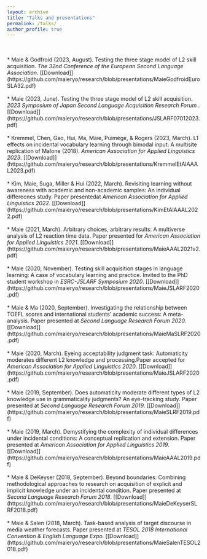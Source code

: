 ```yaml
---
layout: archive
title: "Talks and presentations"
permalink: /talks/
author_profile: true
---
```

<br>
<br>
* Maie & Godfroid (2023, August). Testing the three stage model of L2 skill acquisition. <i>The 32nd Conference of the European Second Language Association</i>. [[Download]](https://github.com/maieryo/research/blob/presentations/MaieGodfroidEuroSLA32.pdf)
<br>
<br>
* Maie (2023, June). Testing the three stage model of L2 skill acquisition. <i>2023 Symposium of Japan Second Language Acquisition Research Forum </i>. [[Download]](https://github.com/maieryo/research/blob/presentations/JSLARF07012023.pdf)
<br>
<br>
* Kremmel, Chen, Gao, Hui, Ma, Maie, Puimège, & Rogers (2023, March). L1 effects on incidental vocabulary learning through bimodal input: A multisite replication of Malone (2018). <i>American Association for Applied Linguistics 2023</i>. [[Download]](https://github.com/maieryo/research/blob/presentations/KremmelEtAlAAAL2023.pdf)
<br>
<br>
* Kim, Maie, Suga, Miller & Hui (2022, March). Revisiting learning without awareness with academic and non-academic samples: An individual differecnes study. Paper presentedat <i>American Association for Applied Linguistics 2022</i>. [[Download]](https://github.com/maieryo/research/blob/presentations/KimEtAlAAAL2022.pdf)
<br>
<br>
* Maie (2021, March). Arbitrary choices, arbitrary results: A multiverse analysis of L2 reaction time data. Paper presented for <i>American Association for Applied Linguistics 2021</i>. [[Download]](https://github.com/maieryo/research/blob/presentations/MaieAAAL2021v2.pdf)
<br>
<br>
* Maie (2020, November). Testing skill acquisition stages in language learning: A case of vocabulary learning and practice. Invited to the PhD student workshop in <i>ESRC-JSLARF Symposium 2020</i>. [[Download]](https://github.com/maieryo/research/blob/presentations/MaieJSLARF2020.pdf)
<br>
<br>
* Maie & Ma (2020, September). Investigating the relationship between TOEFL scores and international students’ academic success: A meta-analysis. Paper presented at <i>Second Language Research Forum 2020</i>. [[Download]](https://github.com/maieryo/research/blob/presentations/MaieMaSLRF2020.pdf)
<br>
<br>
* Maie (2020, March). Eyeing acceptability judgment task: Automaticity moderates different L2 knowledge and processing.Paper accepted for <i>American Association for Applied Linguistics 2020</i>. [[Download]](https://github.com/maieryo/research/blob/presentations/MaieJSLARF2020.pdf)
<br>
<br>
* Maie (2019, September). Does automaticity moderate different types of L2 knowledge use in grammaticality judgments? An eye-tracking study. Paper presented at <i>Second Language Research Forum 2019</i>. [[Download]](https://github.com/maieryo/research/blob/presentations/MaieSLRF2019.pdf)
<br>
<br>
* Maie (2019, March). Demystifying the complexity of individual differences under incidental conditions: A conceptual replication and extension. Paper presented at <i>American Association for Applied Linguistics 2019</i>. [[Download]](https://github.com/maieryo/research/blob/presentations/MaieAAAL2019.pdf)
<br>
<br>
* Maie & DeKeyser (2018, September). Beyond boundaries: Combining methodological approaches to research on acquisition of explicit and implicit knowledge under an incidental condition. Paper presented at <i>Second Language Research Forum 2018</i>. [[Download]](https://github.com/maieryo/research/blob/presentations/MaieDeKeyserSLRF2018.pdf)
<br>
<br>
* Maie & Salen (2018, March). Task-based analysis of target discourse in media weather forecasts. Paper presented at <i>TESOL 2018 International Convention & English Language Expo.</i> [[Download]](https://github.com/maieryo/research/blob/presentations/MaieSalenTESOL2018.pdf)
<br>
